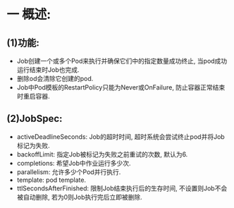 # 一 概述:
## (1)功能:
- Job创建一个或多个Pod来执行并确保它们中的指定数量成功终止, 当pod成功运行结束时Job也完成.
- 删除od会清除它创建的pod.
- Job中Pod模板的RestartPolicy只能为Never或OnFailure, 防止容器正常结束时重启容器.

## (2)JobSpec:
- activeDeadlineSeconds: Job的超时时间, 超时系统会尝试终止pod并将Job标记为失败.
- backoffLimit: 指定Job被标记为失败之前重试的次数, 默认为6.
- completions: 希望Job中作业运行多少次.
- parallelism: 允许多少个Pod并行执行.
- template: pod template.
- ttlSecondsAfterFinished: 限制Job结束执行后的生存时间, 不设置则Job不会被自动删除, 若为0则Job执行完后立即被删除.
